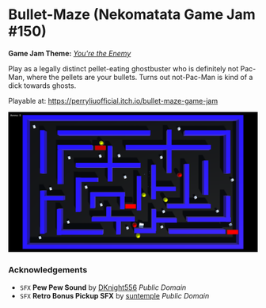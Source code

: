# Bullet-Maze (Nekomatata Game Jam #150)
**Game Jam Theme:** _[You're the Enemy](https://itch.io/jam/weekly-game-jam-150)_

Play as a legally distinct pellet-eating ghostbuster who is definitely not Pac-Man, where the pellets are your bullets. Turns out not-Pac-Man is kind of a dick towards ghosts.

Playable at: https://perryliuofficial.itch.io/bullet-maze-game-jam

![Screenshot](/Screenshot1.png)

### Acknowledgements
- `SFX` **Pew Pew Sound** by [DKnight556](http://soundbible.com/1949-Pew-Pew.html) *Public Domain*
- `SFX` **Retro Bonus Pickup SFX** by [suntemple](https://freesound.org/people/suntemple/sounds/253172/) *Public Domain*
